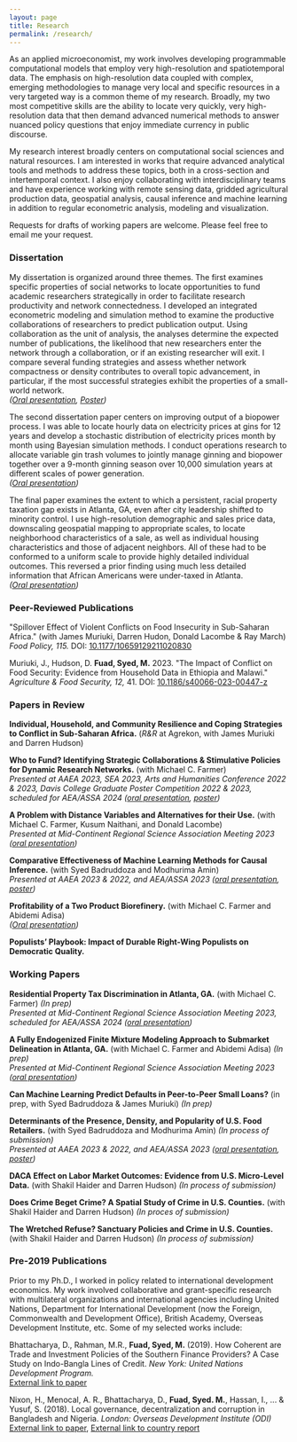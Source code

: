 ```yaml
---
layout: page
title: Research
permalink: /research/
---
```

As an applied microeconomist, my work involves developing programmable computational models that employ very high-resolution and spatiotemporal data. The emphasis on high-resolution data coupled with complex, emerging methodologies to manage very local and specific resources in a very targeted way is a common theme of my research. Broadly, my two most competitive skills are the ability to locate very quickly, very high-resolution data that then demand advanced numerical methods to answer nuanced policy questions that enjoy immediate currency in public discourse. 

My research interest broadly centers on computational social sciences and natural resources. I am interested in works that require advanced analytical tools and methods to address these topics, both in a cross-section and intertemporal context. I also enjoy collaborating with interdisciplinary teams and have experience working with remote sensing data, gridded agricultural production data, geospatial analysis, causal inference and machine learning in addition to regular econometric analysis, modeling and visualization. 

Requests for drafts of working papers are welcome. Please feel free to email me your request. 

### Dissertation <br>
My dissertation is organized around three themes. The first examines specific properties of social networks to locate opportunities to fund academic researchers strategically in order to facilitate research productivity and network connectedness. I developed an integrated econometric modeling and simulation method to examine the productive collaborations of researchers to predict publication output. Using collaboration as the unit of analysis, the analyses determine the expected number of publications, the likelihood that new researchers enter the network through a collaboration, or if an existing researcher will exit. I compare several funding strategies and assess whether network compactness or density contributes to overall topic advancement, in particular, if the most successful strategies exhibit the properties of a small-world network. <br>
*([Oral presentation](/PPT_Strength%20of%20weak%20ties.pdf), [Poster](/Poster_Strength%20of%20weak%20ties.pdf))*

The second dissertation paper centers on improving output of a biopower process. I was able to locate hourly data on electricity prices at gins for 12 years and develop a stochastic distribution of electricity prices month by month using Bayesian simulation methods. I conduct operations research to allocate variable gin trash volumes to jointly manage ginning and biopower together over a 9-month ginning season over 10,000 simulation years at different scales of power generation. <br>
*([Oral presentation](/PPT_Bioenergy.pdf))*

The final paper examines the extent to which a persistent, racial property taxation gap exists in Atlanta, GA, even after city leadership shifted to minority control. I use high-resolution demographic and sales price data, downscaling geospatial mapping to appropriate scales, to locate neighborhood characteristics of a sale, as well as individual housing characteristics and those of adjacent neighbors. All of these had to be conformed to a uniform scale to provide highly detailed individual outcomes. This reversed a prior finding using much less detailed information that African Americans were under-taxed in Atlanta. <br>
*([Oral presentation](/PPT_Bias%20in%20Atlanta%20property%20tax.pdf))*

### Peer-Reviewed Publications <br>
"Spillover Effect of Violent Conflicts on Food Insecurity in Sub-Saharan Africa." (with James Muriuki, Darren Hudon, Donald Lacombe & Ray March) *Food Policy, 115.* DOI: [10.1177/10659129211020830](https://doi.org/10.1016/j.foodpol.2023.102417) <br> 

Muriuki, J., Hudson, D. **Fuad, Syed, M.** 2023. "The Impact of Conflict on Food Security: Evidence from Household Data in Ethiopia and Malawi." *Agriculture & Food Security, 12,* 41. DOI: [10.1186/s40066-023-00447-z](https://doi.org/10.1186/s40066-023-00447-z) <br>

### Papers in Review <br> 
**Individual, Household, and Community Resilience and Coping Strategies to Conflict in Sub-Saharan Africa.** (*R&R* at Agrekon, with James Muriuki and Darren Hudson) <br> 

**Who to Fund? Identifying Strategic Collaborations & Stimulative Policies for Dynamic Research Networks.** (with Michael C. Farmer) <br> 
*Presented at AAEA 2023, SEA 2023, Arts and Humanities Conference 2022 & 2023, Davis College Graduate Poster Competition 2022 & 2023, scheduled for AEA/ASSA 2024 ([oral presentation](/PPT_Strength%20of%20weak%20ties.pdf), [poster](/Poster_Strength%20of%20weak%20ties.pdf))*

**A Problem with Distance Variables and Alternatives for their Use.** (with Michael C. Farmer, Kusum Naithani, and Donald Lacombe) <br> 
*Presented at Mid-Continent Regional Science Association Meeting 2023 ([oral presentation](/PPT_Distance%20variables.pdf))*

**Comparative Effectiveness of Machine Learning Methods for Causal Inference.** (with Syed Badruddoza and Modhurima Amin) <br> 
*Presented at AAEA 2023 & 2022, and AEA/ASSA 2023 ([oral presentation](/PPT_Comparative%20effectiveness%20of%20causal%20ML.pdf), [poster](/Poster_Comparative%20effectiveness%20of%20causal%20ML.pdf))* 

**Profitability of a Two Product Biorefinery.** (with Michael C. Farmer and Abidemi Adisa) <br> 
*([Oral presentation](/PPT_Bioenergy.pdf))*

**Populists’ Playbook: Impact of Durable Right-Wing Populists on Democratic Quality.** <br> 

### Working Papers <br> 
**Residential Property Tax Discrimination in Atlanta, GA.** (with Michael C. Farmer) *(In prep)*<br> 
*Presented at Mid-Continent Regional Science Association Meeting 2023, scheduled for AEA/ASSA 2024 ([oral presentation](/PPT_Bias%20in%20Atlanta%20property%20tax.pdf))*

**A Fully Endogenized Finite Mixture Modeling Approach to Submarket Delineation in Atlanta, GA.** (with Michael C. Farmer and Abidemi Adisa) *(In prep)*<br> 
*Presented at Mid-Continent Regional Science Association Meeting 2023 ([oral presentation](/PPT_Submarket%20separation%20in%20Atlanta.pdf))*

**Can Machine Learning Predict Defaults in Peer-to-Peer Small Loans?** (in prep, with Syed Badruddoza & James Muriuki) *(In prep)*<br> 

**Determinants of the Presence, Density, and Popularity of U.S. Food Retailers.** (with Syed Badruddoza and Modhurima Amin) *(In process of submission)*<br> 
*Presented at AAEA 2023 & 2022, and AEA/ASSA 2023 ([oral presentation](/PPT_Determinants%20of%20food%20retailer%20location.pdf), [poster](/Poster_Determinants%20of%20food%20retailer%20location.pdf))* 

**DACA Effect on Labor Market Outcomes: Evidence from U.S. Micro-Level Data.** (with Shakil Haider and Darren Hudson) *(In process of submission)*<br> 

**Does Crime Beget Crime? A Spatial Study of Crime in U.S. Counties.** (with Shakil Haider and Darren Hudson) *(In proces of submission)*<br> 

**The Wretched Refuse? Sanctuary Policies and Crime in U.S. Counties.** (with Shakil Haider and Darren Hudson) *(In process of submission)*<br> 

### Pre-2019 Publications <br>
Prior to my Ph.D., I worked in policy related to international development economics. My work involved collaborative and grant-specific research with multilateral organizations and international agencies including United Nations, Department for International Development (now the Foreign, Commonwealth and Development Office), British Academy, Overseas Development Institute, etc. Some of my selected works include: 

Bhattacharya, D., Rahman, M.R., **Fuad, Syed, M.** (2019). How Coherent are Trade and Investment Policies of the Southern Finance Providers? A Case Study on Indo-Bangla Lines of Credit. *New York: United Nations
Development Program.*<br> 
[External link to paper](https://unsouthsouth.org/2019/03/18/south-south-ideas-how-coherent-are-trade-and-investment-policies-of-the-southern-finance-providers-a-case-study-on-indo-bangla-lines-of-credit-2019/)

Nixon, H., Menocal, A. R., Bhattacharya, D., **Fuad, Syed. M.**, Hassan, I., ... & Yusuf, S. (2018). Local governance, decentralization and corruption in Bangladesh and Nigeria. *London: Overseas Development Institute (ODI)* <br> 
[External link to paper](https://odi.org/en/publications/local-governance-decentralisation-and-anti-corruption-in-bangladesh-and-nigeria/), [External link to country report](https://odi.org/en/about/our-work/decentralisation-multilevel-governance-and-corruption/)

